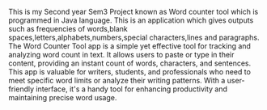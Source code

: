 This is my Second year Sem3 Project known as Word counter tool which is programmed in Java language.
This is an application which gives outputs such as frequencies of words,blank spaces,letters,alphabets,numbers,special characters,lines and paragraphs.
The Word Counter Tool app is a simple yet effective tool for tracking and analyzing word count in text. 
It allows users to paste or type in their content, providing an instant count of words, characters, and sentences. 
This app is valuable for writers, students, and professionals who need to meet specific word limits or analyze their writing patterns. 
With a user-friendly interface, it's a handy tool for enhancing productivity and maintaining precise word usage.
